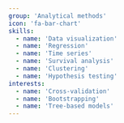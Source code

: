 ```yaml
---
group: 'Analytical methods'
icon: 'fa-bar-chart'
skills:
  - name: 'Data visualization'
  - name: 'Regression'
  - name: 'Time series'
  - name: 'Survival analysis'
  - name: 'Clustering'
  - name: 'Hypothesis testing'
interests:
  - name: 'Cross-validation'
  - name: 'Bootstrapping'
  - name: 'Tree-based models'
---
```

